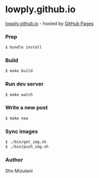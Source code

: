 # lowply.github.io

[lowply.github.io](https://lowply.github.io) - hosted by [GitHub Pages](https://docs.github.com/en/free-pro-team@latest/github/working-with-github-pages)

### Prep

```bash
$ bundle install
```

### Build

```bash
$ make build
```

### Run dev server

```bash
$ make watch
```

### Write a new post

```bash
$ make new
```

### Sync images

```bash
$ ./bin/get_img.sh
$ ./bin/push_img.sh
```

### Author

Sho Mizutani
